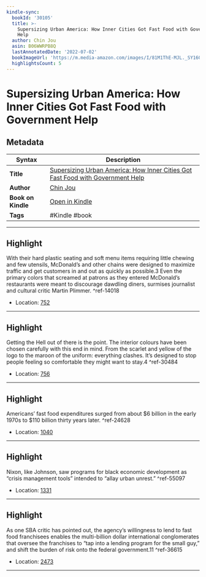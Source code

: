```yaml
---
kindle-sync:
  bookId: '30105'
  title: >-
    Supersizing Urban America: How Inner Cities Got Fast Food with Government
    Help
  author: Chin Jou
  asin: B06WWRPB8Q
  lastAnnotatedDate: '2022-07-02'
  bookImageUrl: 'https://m.media-amazon.com/images/I/81M1ThE-MJL._SY160.jpg'
  highlightsCount: 5
---
```

# Supersizing Urban America: How Inner Cities Got Fast Food with Government Help

## Metadata

| Syntax | Description |
| ---------- | ---------- |
| **Title** | [Supersizing Urban America: How Inner Cities Got Fast Food with Government Help](https://www.amazon.com/dp/B06WWRPB8Q) |
| **Author** | [Chin Jou](https://www.amazon.comundefined) |
| **Book on Kindle** | <a href="kindle://book?action=open&asin=B06WWRPB8Q" target="_blank">Open in Kindle</a> |
| **Tags** | #Kindle #book |

---

## Highlight

With their hard plastic seating and soft menu items requiring little chewing and few utensils, McDonald’s and other chains were designed to maximize traffic and get customers in and out as quickly as possible.3 Even the primary colors that screamed at patrons as they entered McDonald’s restaurants were meant to discourage dawdling diners, surmises journalist and cultural critic Martin Plimmer. ^ref-14018

- Location: [752](kindle://book?action=open&asin=B06WWRPB8Q&location=752)

---
## Highlight

Getting the Hell out of there is the point. The interior colours have been chosen carefully with this end in mind. From the scarlet and yellow of the logo to the maroon of the uniform: everything clashes. It’s designed to stop people feeling so comfortable they might want to stay.4 ^ref-30484

- Location: [756](kindle://book?action=open&asin=B06WWRPB8Q&location=756)

---
## Highlight

Americans’ fast food expenditures surged from about $6 billion in the early 1970s to $110 billion thirty years later. ^ref-24628

- Location: [1040](kindle://book?action=open&asin=B06WWRPB8Q&location=1040)

---
## Highlight

Nixon, like Johnson, saw programs for black economic development as “crisis management tools” intended to “allay urban unrest.” ^ref-55097

- Location: [1331](kindle://book?action=open&asin=B06WWRPB8Q&location=1331)

---
## Highlight

As one SBA critic has pointed out, the agency’s willingness to lend to fast food franchisees enables the multi-billion dollar international conglomerates that oversee the franchises to “tap into a lending program for the small guy,” and shift the burden of risk onto the federal government.11 ^ref-36615

- Location: [2473](kindle://book?action=open&asin=B06WWRPB8Q&location=2473)

---

